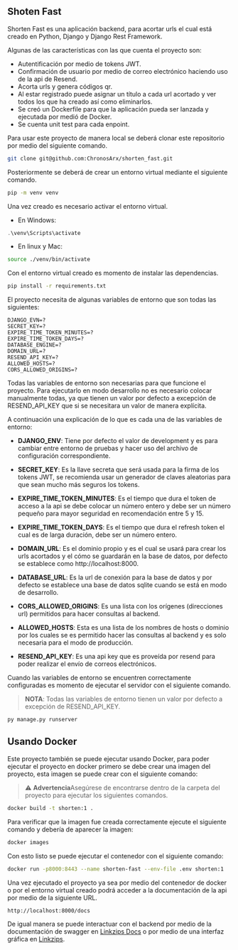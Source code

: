 ## Shoten Fast

Shorten Fast es una aplicación backend, para acortar urls el cual está creado en Python, Django y Django Rest Framework.

Algunas de las características con las que cuenta el proyecto son:

- Autentificación por medio de tokens JWT.
- Confirmación de usuario por medio de correo electrónico haciendo uso de la api de Resend.
- Acorta urls y genera códigos qr.
- Al estar registrado puede asignar un título a cada url acortado y ver todos los que ha creado así como eliminarlos.
- Se creó un Dockerfile para que la aplicación pueda ser lanzada y ejecutada por medió de Docker.
- Se cuenta unit test para cada enpoint.

Para usar este proyecto de manera local se deberá clonar este repositorio por medio del siguiente comando.

```Bash
git clone git@github.com:ChronosArx/shorten_fast.git
```

Posteriormente se deberá de crear un entorno virtual mediante el siguiente comando.

```Bash
pip -m venv venv
```

Una vez creado es necesario activar el entorno virtual.

- En Windows:

```Powershell
.\venv\Scripts\activate
```

- En linux y Mac:

```Bash
source ./venv/bin/activate
```

Con el entorno virtual creado es momento de instalar las dependencias.

```Bash
pip install -r requirements.txt
```

El proyecto necesita de algunas variables de entorno que son todas las siguientes:

```env
DJANGO_EVN=?
SECRET_KEY=?
EXPIRE_TIME_TOKEN_MINUTES=?
EXPIRE_TIME_TOKEN_DAYS=?
DATABASE_ENGINE=?
DOMAIN_URL=?
RESEND_API_KEY=?
ALLOWED_HOSTS=?
CORS_ALLOWED_ORIGINS=?
```

Todas las variables de entorno son necesarias para que funcione el proyecto. Para ejecutarlo en modo desarrollo no es necesario colocar manualmente todas, ya que tienen un valor por defecto a excepción de RESEND_API_KEY que si se necesitara un valor de manera explícita.

A continuación una explicación de lo que es cada una de las variables de entorno:

- **DJANGO_ENV**: Tiene por defecto el valor de development y es para cambiar entre entorno de pruebas y hacer uso del archivo de configuración correspondiente.

- **SECRET_KEY**: Es la llave secreta que será usada para la firma de los tokens JWT, se recomienda usar un generador de claves aleatorias para que sean mucho más seguros los tokens.

- **EXPIRE_TIME_TOKEN_MINUTES**: Es el tiempo que dura el token de acceso a la api se debe colocar un número entero y debe ser un número pequeño para mayor seguridad en recomendación entre 5 y 15.

- **EXPIRE_TIME_TOKEN_DAYS**: Es el tiempo que dura el refresh token el cual es de larga duración, debe ser un número entero.

- **DOMAIN_URL**: Es el dominio propio y es el cual se usará para crear los urls acortados y el cómo se guardarán en la base de datos, por defecto se establece como http://localhost:8000.

- **DATABASE_URL**: Es la url de conexión para la base de datos y por defecto se establece una base de datos sqlite cuando se está en modo de desarrollo.

- **CORS_ALLOWED_ORIGINS**: Es una lista con los orígenes (direcciones url) permitidos para hacer consultas al backend.

- **ALLOWED_HOSTS**: Esta es una lista de los nombres de hosts o dominio por los cuales se es permitido hacer las consultas al backend y es solo necesaria para el modo de producción.

- **RESEND_API_KEY**: Es una api key que es proveída por resend para poder realizar el envío de correos electrónicos.

Cuando las variables de entorno se encuentren correctamente configuradas es momento de ejecutar el servidor con el siguiente comando.

> **NOTA**: Todas las variables de entorno tienen un valor por defecto a excepción de RESEND_API_KEY.

```Bash
py manage.py runserver
```

## Usando Docker

Este proyecto también se puede ejecutar usando Docker, para poder ejecutar el proyecto en docker primero se debe crear una imagen del proyecto, esta imagen se puede crear con el siguiente comando:

> ⚠️ **Advertencia**Asegúrese de encontrarse dentro de la carpeta del proyecto para ejecutar los siguientes comandos.

```Bash
docker build -t shorten:1 .
```

Para verificar que la imagen fue creada correctamente ejecute el siguiente comando y debería de aparecer la imagen:

```Bash
docker images
```

Con esto listo se puede ejecutar el contenedor con el siguiente comando:

```Bash
docker run -p8000:8443 --name shorten-fast --env-file .env shorten:1
```

Una vez ejecutado el proyecto ya sea por medio del contenedor de docker o por el entorno virtual creado podrá acceder a la documentación de la api por medio de la siguiente URL.

```
http://localhost:8000/docs
```

De igual manera se puede interactuar con el backend por medio de la documentación de swagger en [Linkzips Docs](https://linkzips.com/api/docs/) o por medio de una interfaz gráfica en [Linkzips](https://shorten-fast-production.up.railway.app).
